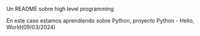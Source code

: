 Un README sobre high level programming

En este caso estamos aprendiendo sobre Python, proyecto Python - Hello, World(09/03/2024)


